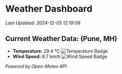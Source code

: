 
# Weather Dashboard

_Last Updated: 2024-12-05 12:19:09_

## Current Weather Data: (Pune, MH)
- **Temperature:** 29.4 °C ![Temperature Badge](https://img.shields.io/badge/Temperature-Medium%20Temp-green)
- **Wind Speed:** 6.7 km/h ![Wind Speed Badge](https://img.shields.io/badge/Wind%20Speed-Low%20Wind-blue)

*Powered by Open-Meteo API*
